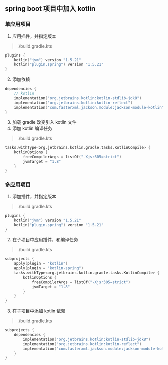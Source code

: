 ## spring boot 项目中加入 kotlin
### 单应用项目
1. 应用插件，并指定版本
> .\build.gradle.kts
```kt
plugins {
	kotlin("jvm") version "1.5.21"
	kotlin("plugin.spring") version "1.5.21"
}
```
2. 添加依赖
```kt
dependencies {
	// kotlin
	implementation("org.jetbrains.kotlin:kotlin-stdlib-jdk8")
	implementation("org.jetbrains.kotlin:kotlin-reflect")
	implementation("com.fasterxml.jackson.module:jackson-module-kotlin")
}
```
3. 加载 gradle 改变引入 kotlin 文件
4. 添加 kotlin 编译任务
> .\build.gradle.kts
```kt
tasks.withType<org.jetbrains.kotlin.gradle.tasks.KotlinCompile> {
	kotlinOptions {
		freeCompilerArgs = listOf("-Xjsr305=strict")
		jvmTarget = "1.8"
	}
}
```
### 多应用项目
1. 添加插件，并指定版本
> .\build.gradle.kts
```kt
plugins {
	kotlin("jvm") version "1.5.21"
	kotlin("plugin.spring") version "1.5.21"
}
```
2. 在子项目中应用插件，和编译任务
> .\build.gradle.kts
```kt
subprojects {
	apply(plugin = "kotlin")
	apply(plugin = "kotlin-spring")
	tasks.withType<org.jetbrains.kotlin.gradle.tasks.KotlinCompile> {
		kotlinOptions {
			freeCompilerArgs = listOf("-Xjsr305=strict")
			jvmTarget = "1.8"
		}
	}
}
```
3. 在子项目中添加 kotlin 依赖
> .\build.gradle.kts
```kt
subprojects {
	dependencies {
		implementation("org.jetbrains.kotlin:kotlin-stdlib-jdk8")
		implementation("org.jetbrains.kotlin:kotlin-reflect")
		implementation("com.fasterxml.jackson.module:jackson-module-kotlin")
	}
}
```
